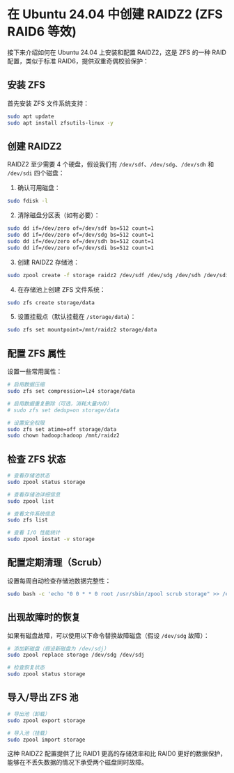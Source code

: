 # 在 Ubuntu 24.04 中创建 RAIDZ2 (ZFS RAID6 等效)

接下来介绍如何在 Ubuntu 24.04 上安装和配置 RAIDZ2，这是 ZFS 的一种 RAID 配置，类似于标准 RAID6，提供双重奇偶校验保护：

## 安装 ZFS

首先安装 ZFS 文件系统支持：

```bash
sudo apt update
sudo apt install zfsutils-linux -y
```

## 创建 RAIDZ2

RAIDZ2 至少需要 4 个硬盘，假设我们有 `/dev/sdf`、`/dev/sdg`、`/dev/sdh` 和 `/dev/sdi` 四个磁盘：

1. 确认可用磁盘：

```bash
sudo fdisk -l
```

2. 清除磁盘分区表（如有必要）：

```bash
sudo dd if=/dev/zero of=/dev/sdf bs=512 count=1
sudo dd if=/dev/zero of=/dev/sdg bs=512 count=1
sudo dd if=/dev/zero of=/dev/sdh bs=512 count=1
sudo dd if=/dev/zero of=/dev/sdi bs=512 count=1
```

3. 创建 RAIDZ2 存储池：

```bash
sudo zpool create -f storage raidz2 /dev/sdf /dev/sdg /dev/sdh /dev/sdi
```

4. 在存储池上创建 ZFS 文件系统：

```bash
sudo zfs create storage/data
```

5. 设置挂载点（默认挂载在 `/storage/data`）：

```bash
sudo zfs set mountpoint=/mnt/raidz2 storage/data
```

## 配置 ZFS 属性

设置一些常用属性：

```bash
# 启用数据压缩
sudo zfs set compression=lz4 storage/data

# 启用数据重复删除（可选，消耗大量内存）
# sudo zfs set dedup=on storage/data

# 设置安全权限
sudo zfs set atime=off storage/data
sudo chown hadoop:hadoop /mnt/raidz2
```

## 检查 ZFS 状态

```bash
# 查看存储池状态
sudo zpool status storage

# 查看存储池详细信息
sudo zpool list

# 查看文件系统信息
sudo zfs list

# 查看 I/O 性能统计
sudo zpool iostat -v storage
```

## 配置定期清理（Scrub）

设置每周自动检查存储池数据完整性：

```bash
sudo bash -c 'echo "0 0 * * 0 root /usr/sbin/zpool scrub storage" >> /etc/crontab'
```

## 出现故障时的恢复

如果有磁盘故障，可以使用以下命令替换故障磁盘（假设 `/dev/sdg` 故障）：

```bash
# 添加新磁盘（假设新磁盘为 /dev/sdj）
sudo zpool replace storage /dev/sdg /dev/sdj

# 检查恢复状态
sudo zpool status storage
```

## 导入/导出 ZFS 池

```bash
# 导出池（卸载）
sudo zpool export storage

# 导入池（挂载）
sudo zpool import storage
```

这种 RAIDZ2 配置提供了比 RAID1 更高的存储效率和比 RAID0 更好的数据保护，能够在不丢失数据的情况下承受两个磁盘同时故障。